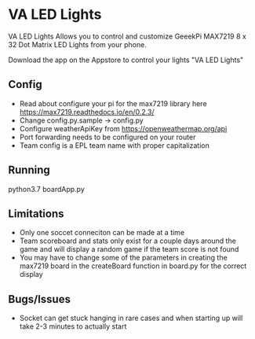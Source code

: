 # VA LED Lights

VA LED Lights Allows you to control and customize GeeekPi MAX7219 8 x 32 Dot Matrix LED Lights from your phone.


Download the app on the Appstore to control your lights "VA LED Lights"

## Config

- Read about configure your pi for the max7219 library here https://max7219.readthedocs.io/en/0.2.3/
- Change config.py.sample -> config.py
- Configure weatherApiKey from https://openweathermap.org/api
- Port forwarding needs to be configured on your router
- Team config is a EPL team name with proper capitalization

## Running 

python3.7 boardApp.py 

## Limitations

- Only one soccet conneciton can be made at a time
- Team scoreboard and stats only exist for a couple days around the game and will display a random game if the team score is not found
- You may have to change some of the parameters in creating the max7219 board in the createBoard function in board.py for the correct display

## Bugs/Issues

- Socket can get stuck hanging in rare cases and when starting up will take 2-3 minutes to actually start


